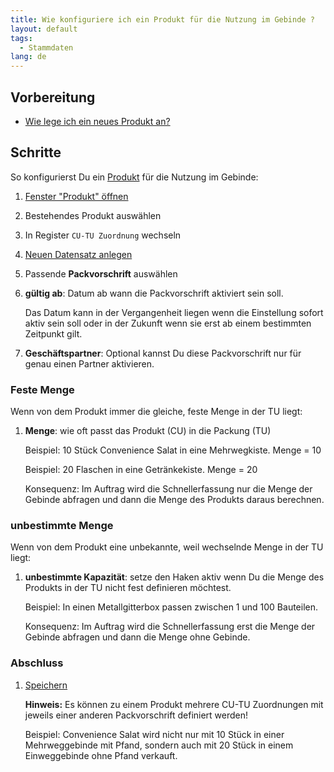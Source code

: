 ```yaml
---
title: Wie konfiguriere ich ein Produkt für die Nutzung im Gebinde ?
layout: default
tags:
  - Stammdaten
lang: de
---
```

## Vorbereitung
- [Wie lege ich ein neues Produkt an?](Wie_lege_ich_ein_neues_Produkt_an)


## Schritte

So konfigurierst Du ein [Produkt](Wie_lege_ich_ein_neues_Produkt_an) für die Nutzung im Gebinde: 
	
1. [Fenster "Produkt" öffnen](Wie_finde_und_öffne_ich_ein_Fenster)
1. Bestehendes Produkt auswählen
1. In Register `CU-TU Zuordnung` wechseln
1. [Neuen Datensatz anlegen](Wie_lege_ich_einen_neuen_datensatz_an)
1. Passende **Packvorschrift** auswählen
1. **gültig ab**: Datum ab wann die Packvorschrift aktiviert sein soll. 

   Das Datum kann in der Vergangenheit liegen wenn die Einstellung sofort aktiv sein soll oder in der Zukunft wenn sie erst ab einem bestimmten Zeitpunkt gilt.

1. **Geschäftspartner**: Optional kannst Du diese Packvorschrift nur für genau einen Partner aktivieren.

### Feste Menge

Wenn von dem Produkt immer die gleiche, feste Menge in der TU liegt:

1. **Menge**: wie oft passt das Produkt (CU) in die Packung (TU)

   Beispiel: 10 Stück Convenience Salat in eine Mehrwegkiste. Menge = 10
   
   Beispiel: 20 Flaschen in eine Getränkekiste. Menge = 20
   
   Konsequenz: Im Auftrag wird die Schnellerfassung nur die Menge der Gebinde abfragen und dann die Menge des Produkts daraus berechnen.

### unbestimmte Menge

Wenn von dem Produkt eine unbekannte, weil wechselnde Menge in der TU liegt:

1. **unbestimmte Kapazität**: setze den Haken aktiv wenn Du die Menge des Produkts in der TU nicht fest definieren möchtest.

   Beispiel: In einen Metallgitterbox passen zwischen 1 und 100 Bauteilen.

   Konsequenz: Im Auftrag wird die Schnellerfassung erst die Menge der Gebinde abfragen und dann die Menge ohne Gebinde.

### Abschluss
   
1. [Speichern](Wie_lege_ich_einen_neuen_datensatz_an)

   **Hinweis:** Es können zu einem Produkt mehrere CU-TU Zuordnungen mit jeweils einer anderen Packvorschrift definiert werden!
   
   Beispiel: Convenience Salat wird nicht nur mit 10 Stück in einer Mehrweggebinde mit Pfand, sondern auch mit 20 Stück in einem Einweggebinde ohne Pfand verkauft.